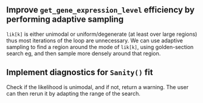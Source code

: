 ## Improve `get_gene_expression_level` efficiency by performing adaptive sampling

`lik[k]` is either unimodal or uniform/degenerate (at least over large regions)
thus most iterations of the loop are unnecessary. We can use adaptive sampling to
find a region around the mode of `lik[k]`, using golden-section search eg, and
then sample more densely around that region. 

## Implement diagnostics for `Sanity()` fit

Check if the likelihood is unimodal, and if not, return a warning. The user can
then rerun it by adapting the range of the search.
